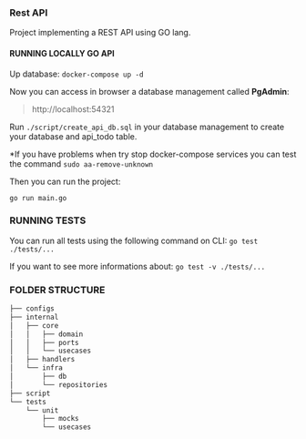 ### Rest API

Project implementing a REST API using GO lang.

#### RUNNING LOCALLY GO API

Up database:
`docker-compose up -d`

Now you can access in browser a database management called **PgAdmin**:
> http://localhost:54321

Run `./script/create_api_db.sql` in your database management to create your database and api_todo table.

*If you have problems when try stop docker-compose services you can test the command `sudo aa-remove-unknown`

Then you can run the project:

`go run main.go`

### RUNNING TESTS

You can run all tests using the following command on CLI:
`go test ./tests/...`

If you want to see more informations about:
`go test -v ./tests/...`


### FOLDER STRUCTURE

```bash
├── configs
├── internal
│   ├── core
│   │   ├── domain
│   │   ├── ports
│   │   └── usecases
│   ├── handlers
│   └── infra
│       ├── db
│       └── repositories
├── script
└── tests
    └── unit
        ├── mocks
        └── usecases
```